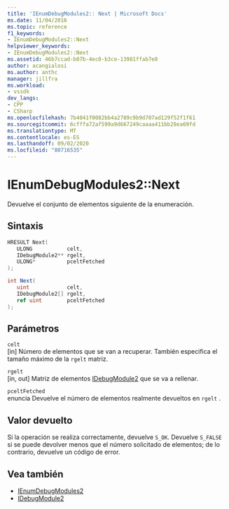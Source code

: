 ```yaml
---
title: 'IEnumDebugModules2:: Next | Microsoft Docs'
ms.date: 11/04/2016
ms.topic: reference
f1_keywords:
- IEnumDebugModules2::Next
helpviewer_keywords:
- IEnumDebugModules2::Next
ms.assetid: 46b7ccad-b07b-4ec0-b3ce-13981ffab7e8
author: acangialosi
ms.author: anthc
manager: jillfra
ms.workload:
- vssdk
dev_langs:
- CPP
- CSharp
ms.openlocfilehash: 7b4041f0082bb4a2789c9b9d707ad129f52f1f61
ms.sourcegitcommit: 6cfffa72af599a9d667249caaaa411bb28ea69fd
ms.translationtype: MT
ms.contentlocale: es-ES
ms.lasthandoff: 09/02/2020
ms.locfileid: "80716535"
---
```

# <a name="ienumdebugmodules2next"></a>IEnumDebugModules2::Next
Devuelve el conjunto de elementos siguiente de la enumeración.

## <a name="syntax"></a>Sintaxis

```cpp
HRESULT Next(
   ULONG           celt,
   IDebugModule2** rgelt,
   ULONG*          pceltFetched
);
```

```csharp
int Next(
   uint            celt,
   IDebugModule2[] rgelt,
   ref uint        pceltFetched
);
```

## <a name="parameters"></a>Parámetros
`celt`\
[in] Número de elementos que se van a recuperar. También especifica el tamaño máximo de la `rgelt` matriz.

`rgelt`\
[in, out] Matriz de elementos [IDebugModule2](../../../extensibility/debugger/reference/idebugmodule2.md) que se va a rellenar.

`pceltFetched`\
enuncia Devuelve el número de elementos realmente devueltos en `rgelt` .

## <a name="return-value"></a>Valor devuelto
 Si la operación se realiza correctamente, devuelve `S_OK`. Devuelve `S_FALSE` si se puede devolver menos que el número solicitado de elementos; de lo contrario, devuelve un código de error.

## <a name="see-also"></a>Vea también
- [IEnumDebugModules2](../../../extensibility/debugger/reference/ienumdebugmodules2.md)
- [IDebugModule2](../../../extensibility/debugger/reference/idebugmodule2.md)
